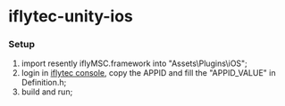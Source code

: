 # iflytec-unity-ios

### Setup
1. import resently iflyMSC.framework into "Assets\Plugins\iOS";
2. login in [iflytec console](https://www.xfyun.cn/), copy the APPID and fill the "APPID_VALUE" in Definition.h;
3. build and run;
